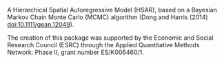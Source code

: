 A Hierarchical Spatial Autoregressive Model (HSAR), 
based on a Bayesian Markov Chain Monte Carlo (MCMC) algorithm 
(Dong and Harris (2014) <doi:10.1111/gean.12049>). 

The creation of this package was supported by the Economic and Social Research Council (ESRC) 
through the Applied Quantitative Methods Network: Phase II, grant number ES/K006460/1.